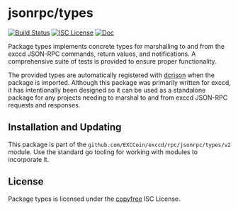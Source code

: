 jsonrpc/types
=============

[![Build Status](https://github.com/EXCCoin/exccd/workflows/Build%20and%20Test/badge.svg)](https://github.com/EXCCoin/exccd/actions)
[![ISC License](https://img.shields.io/badge/license-ISC-blue.svg)](http://copyfree.org)
[![Doc](https://img.shields.io/badge/doc-reference-blue.svg)](https://pkg.go.dev/github.com/EXCCoin/exccd/rpc/jsonrpc/types/v3)

Package types implements concrete types for marshalling to and from the exccd
JSON-RPC commands, return values, and notifications.  A comprehensive suite of
tests is provided to ensure proper functionality.

The provided types are automatically registered with
[dcrjson](https://github.com/EXCCoin/exccd/tree/master/dcrjson) when the package
is imported.  Although this package was primarily written for exccd, it has
intentionally been designed so it can be used as a standalone package for any
projects needing to marshal to and from exccd JSON-RPC requests and responses.

## Installation and Updating

This package is part of the `github.com/EXCCoin/exccd/rpc/jsonrpc/types/v2`
module.  Use the standard go tooling for working with modules to incorporate it.

## License

Package types is licensed under the [copyfree](http://copyfree.org) ISC License.
